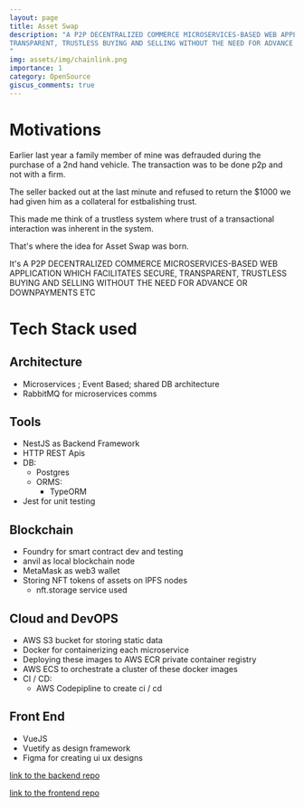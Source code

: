 ```yaml
---
layout: page
title: Asset Swap
description: "A P2P DECENTRALIZED COMMERCE MICROSERVICES-BASED WEB APPLICATION WHICH FACILITATES SECURE,
TRANSPARENT, TRUSTLESS BUYING AND SELLING WITHOUT THE NEED FOR ADVANCE OR DOWNPAYMENTS ETC
"
img: assets/img/chainlink.png
importance: 1
category: OpenSource
giscus_comments: true
---
```


# Motivations

Earlier last year a family member of mine was defrauded during the purchase of a 2nd hand vehicle. The transaction was to be done p2p and not with a firm.

The seller backed out at the last minute and refused to return the $1000 we had given him as a collateral for estbalishing trust.

This made me think of a trustless system where trust of a transactional interaction was inherent in the system.

That's where the idea for Asset Swap was born.

It's A P2P DECENTRALIZED COMMERCE MICROSERVICES-BASED WEB APPLICATION WHICH FACILITATES SECURE,
TRANSPARENT, TRUSTLESS BUYING AND SELLING WITHOUT THE NEED FOR ADVANCE OR DOWNPAYMENTS ETC

# Tech Stack used

## Architecture

- Microservices ; Event Based; shared DB architecture
- RabbitMQ for microservices comms

## Tools

- NestJS as Backend Framework
- HTTP REST Apis
- DB:
  - Postgres
  - ORMS:
    - TypeORM
- Jest for unit testing

## Blockchain

- Foundry for smart contract dev and testing
- anvil as local blockchain node
- MetaMask as web3 wallet
- Storing NFT tokens of assets on IPFS nodes
  - nft.storage service used

## Cloud and DevOPS

- AWS S3 bucket for storing static data
- Docker for containerizing each microservice
- Deploying these images to AWS ECR private container registry
- AWS ECS to orchestrate a cluster of these docker images
- CI / CD:
  - AWS Codepipline to create ci / cd

## Front End

- VueJS
- Vuetify as design framework
- Figma for creating ui ux designs

[link to the backend repo](https://github.com/EggsyOnCode/asset-swap-server)

[link to the frontend repo](https://github.com/EggsyOnCode/asset-swap-vue)